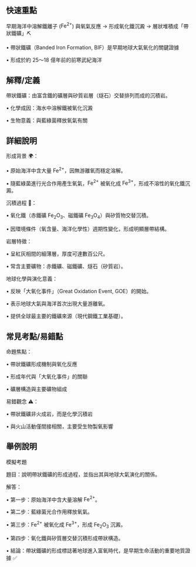 ## 快速重點

早期海洋中溶解鐵離子 ($\mathrm{Fe^{2+}}$) 與氧氣反應 → 形成氧化鐵沉澱 → 層狀堆積成「帶狀鐵礦」⛏️

• 帶狀鐵礦（Banded Iron Formation, BIF）是早期地球大氣氧化的關鍵證據

• 形成於約 25～18 億年前的前寒武紀海洋


## 解釋/定義

帶狀鐵礦：由富含鐵的礦層與矽質岩層（燧石）交替排列而成的沉積岩。

• 化學成因：海水中溶解鐵被氧化沉澱

• 生物意義：與藍綠菌釋放氧氣有關


## 詳細說明

形成背景 🌍：

• 原始海洋中含大量 $\mathrm{Fe^{2+}}$，因無游離氧而穩定溶解。

• 隨藍綠菌進行光合作用產生氧氣，$\mathrm{Fe^{2+}}$ 被氧化成 $\mathrm{Fe^{3+}}$，形成不溶性的氧化鐵沉澱。

沉積過程 🧲：

• 氧化鐵（赤鐵礦 $\mathrm{Fe_{2}O_{3}}$、磁鐵礦 $\mathrm{Fe_{3}O_{4}}$）與矽質物交替沉積。

• 因環境條件（氧含量、海洋化學性）週期性變化，形成明顯層帶結構。

岩層特徵：

• 呈紅灰相間的細薄層，厚度可達數百公尺。

• 常含主要礦物：赤鐵礦、磁鐵礦、燧石（矽質岩）。

地球化學與演化意義：

• 反映「大氧化事件」（Great Oxidation Event, GOE）的開始。

• 表示地球大氣與海洋首次出現大量游離氧。

• 提供全球最主要的鐵礦來源（現代鋼鐵工業基礎）。


## 常見考點/易錯點

命題焦點：

• 帶狀鐵礦形成機制與氧化反應

• 形成年代與「大氧化事件」的關聯

• 礦層構造與主要礦物組成

易錯觀念 ⚠️：

• 帶狀鐵礦非火成岩，而是化學沉積岩

• 與火山活動僅間接相關，主要受生物製氧影響


## 舉例說明

模擬考題

題目：說明帶狀鐵礦的形成過程，並指出其與地球大氣演化的關係。

解答：

• 第一步：原始海洋中含大量溶解 $\mathrm{Fe^{2+}}$。

• 第二步：藍綠菌光合作用釋放氧氣。

• 第三步：$\mathrm{Fe^{2+}}$ 被氧化成 $\mathrm{Fe^{3+}}$，形成 $\mathrm{Fe_{2}O_{3}}$ 沉澱。

• 第四步：氧化鐵與矽質層交替沉積形成帶狀構造。

• 結論：帶狀鐵礦的形成標誌著地球進入富氧時代，是早期生命活動的重要地質證據 ✅
